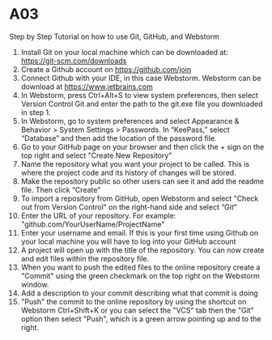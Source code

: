 # A03
Step by Step Tutorial on how to use Git, GitHub, and Webstorm

1.	Install Git on your local machine which can be downloaded at: https://git-scm.com/downloads
2.	Create a Github account on https://github.com/join
3.	Connect Github with your IDE, in this case Webstorm. Webstorm can be download at https://www.jetbrains.com 
4.	In Webstorm, press Ctrl+Alt+S to view system preferences, then select Version Control Git and enter the path to the git.exe file you downloaded in step 1.
5.	In Webstorm, go to system preferences and select Appearance & Behavior > System Settings > Passwords. In “KeePass,” select “Database” and then add the location of the password file.
6.	Go to your GitHub page on your browser and then click the + sign on the top right and select "Create New Repository"
7.	Name the repository what you want your project to be called. This is where the project code and its history of changes will be stored.
8.	Make the repository public so other users can see it and add the readme file. Then click “Create”
9.	To import a repository from GitHub, open Webstorm and select "Check out from Version Control" on the right-hand side and select “Git”
10.	Enter the URL of your repository. For example: "github.com/YourUserName/ProjectName"
11.	Enter your username and email. If this is your first time using Github on your local machine you will have to log into your GitHub account
12.	A project will open up with the title of the repository. You can now create and edit files within the repository file.
13.	When you want to push the edited files to the online repository create a "Commit" using the green checkmark on the top right on the Webstorm window. 
14.	 Add a description to your commit describing what that commit is doing
15.	"Push" the commit to the online repository by using the shortcut on Webstorm Ctrl+Shift+K
or you can select the "VCS" tab then the "Git" option then select "Push", which is a green arrow pointing up and to the right.

